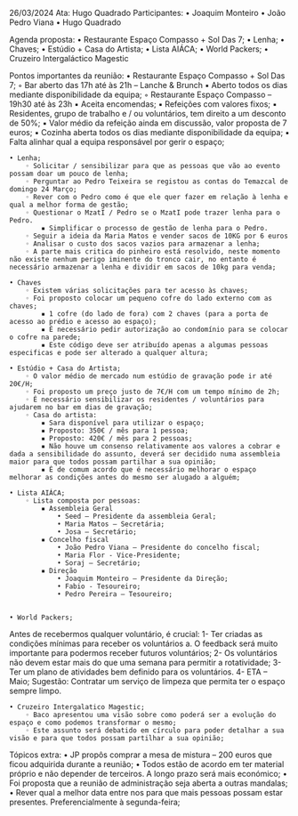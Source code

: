 26/03/2024
Ata: Hugo Quadrado
Participantes:
    • Joaquim Monteiro 
    • João Pedro Viana
    • Hugo Quadrado
 
Agenda proposta:
    • Restaurante Espaço Compasso + Sol Das 7;
    • Lenha;
    • Chaves;
    • Estúdio + Casa do Artista;
    • Lista AIÁCA;
    • World Packers;
    • Cruzeiro Intergaláctico Magestic
 
Pontos importantes da reunião:
    • Restaurante Espaço Compasso + Sol Das 7;
        ◦ Bar aberto das 17h até às 21h – Lanche & Brunch
            ▪ Aberto todos os dias mediante disponibilidade da equipa;
        ◦ Restaurante Espaço Compasso – 19h30 até às 23h
            ▪ Aceita encomendas;
            ▪ Refeições com valores fixos;
            ▪ Residentes, grupo de trabalho e / ou voluntários, tem direito a um desconto de 50%;
            ▪ Valor médio da refeição ainda em discussão, valor proposta de 7 euros;
            ▪ Cozinha aberta todos os dias mediante disponibilidade da equipa;
            ▪ Falta alinhar qual a equipa responsável por gerir o espaço;
 
    • Lenha;
        ◦ Solicitar / sensibilizar para que as pessoas que vão ao evento possam doar um pouco de lenha;
        ◦ Perguntar ao Pedro Teixeira se registou as contas do Temazcal de domingo 24 Março;
        ◦ Rever com o Pedro como é que ele quer fazer em relação à lenha e qual a melhor forma de gestão;
        ◦ Questionar o MzatI / Pedro se o MzatI pode trazer lenha para o Pedro.
            ▪ Simplificar o processo de gestão de lenha para o Pedro.
        ◦ Seguir a ideia da Maria Matos e vender sacos de 10KG por 6 euros
        ◦ Analisar o custo dos sacos vazios para armazenar a lenha;
        ◦ A parte mais critica do pinheiro está resolvido, neste momento não existe nenhum perigo iminente do tronco cair, no entanto é necessário armazenar a lenha e dividir em sacos de 10kg para venda;
 
    • Chaves
        ◦ Existem várias solicitações para ter acesso às chaves;
        ◦ Foi proposto colocar um pequeno cofre do lado externo com as chaves;
            ▪ 1 cofre (do lado de fora) com 2 chaves (para a porta de acesso ao prédio e acesso ao espaço);
            ▪ É necessário pedir autorização ao condomínio para se colocar o cofre na parede;
            ▪ Este código deve ser atribuído apenas a algumas pessoas especificas e pode ser alterado a qualquer altura;
 
    • Estúdio + Casa do Artista;
        ◦ O valor médio de mercado num estúdio de gravação pode ir até 20€/H;
        ◦ Foi proposto um preço justo de 7€/H com um tempo mínimo de 2h;
        ◦ É necessário sensibilizar os residentes / voluntários para ajudarem no bar em dias de gravação;
        ◦ Casa do artista:
            ▪ Sara disponível para utilizar o espaço;
            ▪ Proposto: 350€ / mês para 1 pessoa;
            ▪ Proposto: 420€ / mês para 2 pessoas;
            ▪ Não houve um consenso relativamente aos valores a cobrar e dada a sensibilidade do assunto, deverá ser decidido numa assembleia maior para que todos possam partilhar a sua opinião;
            ▪ É de comum acordo que é necessário melhorar o espaço melhorar as condições antes do mesmo ser alugado a alguém;
 
    • Lista AIÁCA;
        ◦ Lista composta por pessoas:
            ▪ Assembleia Geral
                • Seed – Presidente da assembleia Geral;
                • Maria Matos – Secretária;
                • Josa – Secretário;
            ▪ Concelho fiscal
                • João Pedro Viana – Presidente do concelho fiscal;
                • Maria Flor - Vice-Presidente;
                • Soraj – Secretário;
            ▪ Direção
                • Joaquim Monteiro – Presidente da Direção;
                • Fabio - Tesoureiro;
                • Pedro Pereira – Tesoureiro;
 
 
    • World Packers;
Antes de recebermos qualquer voluntário, é crucial:
    1- Ter criadas as condições mínimas para receber os voluntários
        a. O feedback será muito importante para podermos receber futuros voluntários;
    2- Os voluntários não devem estar mais do que uma semana para permitir a rotatividade;
    3- Ter um plano de atividades bem definido para os voluntários.
    4- ETA – Maio;
Sugestão: Contratar um serviço de limpeza que permita ter o espaço sempre limpo.
 
    • Cruzeiro Intergalatico Magestic;
        ◦ Baco apresentou uma visão sobre como poderá ser a evolução do espaço e como podemos transformar o mesmo;
        ◦ Este assunto será debatido em círculo para poder detalhar a sua visão e para que todos possam partilhar a sua opinião;
Tópicos extra:
    • JP propôs comprar a mesa de mistura – 200 euros que ficou adquirida durante a reunião;
    • Todos estão de acordo em ter material próprio e não depender de terceiros. A longo prazo será mais económico;
    • Foi proposta que a reunião de administração seja aberta a outras mandalas;
    • Rever qual a melhor data entre nos para que mais pessoas possam estar presentes. Preferencialmente à segunda-feira;


